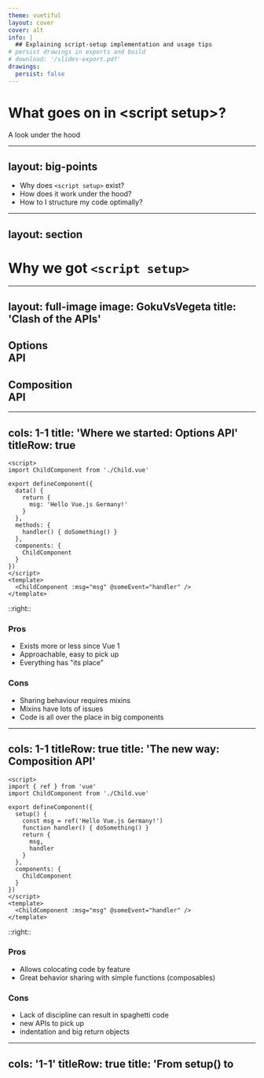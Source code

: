 ```yaml
---
theme: vuetiful
layout: cover
cover: alt
info: |
  ## Explaining script-setup implementation and usage tips
# persist drawings in exports and build
# download: '/slides-export.pdf'
drawings:
  persist: false
---
```


# What goes on in &lt;script setup&gt;?
A look under the hood

---
layout: big-points
---

* Why does `<script setup>` exist?
* How does it work under the hood?
* How to I structure my code optimally?

---
layout: section
---

# Why we got `<script setup>`

---
layout: full-image
image: GokuVsVegeta
title: 'Clash of the APIs'
---

<div class="flex h-full justify-around items-end w-full text-shadow-lg text-pink-400 font-bold ">
  <div class="pb-12 text-center backdrop-filter bg-transparent backdrop-blur-10">
    <h2 class="!text-7xl">Options <br> API</h2>
  </div>
  <div class="pb-12 text-center backdrop-filter bg-transparent backdrop-blur-10">
    <h2 class="!text-7xl">Composition <br> API</h2>
  </div>
</div>

---
cols: 1-1
title: 'Where we started: Options API'
titleRow: true
---

```html{all|5,10}
<script>
import ChildComponent from './Child.vue'

export defineComponent({
  data() {
    return {
      msg: 'Hello Vue.js Germany!'
    }
  },
  methods: {
    handler() { doSomething() }
  },
  components: {
    ChildComponent
  }
})
</script>
<template>
  <ChildComponent :msg="msg" @someEvent="handler" />
</template>
```

::right::

### Pros

* Exists more or less since Vue 1
* Approachable, easy to pick up
* Everything has "its place"

### Cons

* Sharing behaviour requires mixins
* Mixins have lots of issues
* Code is all over the place in big components

---
cols: 1-1
titleRow: true
title: 'The new way: Composition API'
---

```html{all|2,7,8,10,11}
<script>
import { ref } from 'vue'
import ChildComponent from './Child.vue'

export defineComponent({
  setup() {
    const msg = ref('Hello Vue.js Germany!')
    function handler() { doSomething() }
    return {
      msg,
      handler
    }
  },
  components: {
    ChildComponent
  }
})
</script>
<template>
  <ChildComponent :msg="msg" @someEvent="handler" />
</template>
```

::right::

### Pros

* Allows colocating code by feature
* Great behavior sharing with simple functions (composables)
### Cons

* Lack of discipline can result in spaghetti code
* new APIs to pick up
* indentation and big return objects

---
cols: '1-1'
titleRow: true
title: 'From setup() to <script setup>'
---

```html {all|2-3,7-12,18-20|2,3,7-8,18-20}
<script>
import { ref } from 'vue'
import ChildComponent from './Child.vue'

export defineComponent({
  setup() {
    const msg = ref('Hello Vue.js Germany!')
    function handler() { doSomething() }
    return {
      msg,
      handler
    }
  },
  components: {
    ChildComponent
  }
})
</script>
<template>
  <ChildComponent :msg="msg" @someEvent="handler" />
</template>
```

::right::

<v-click>

```html
<script setup>
import {ref } from 'vue'
import ChildComponent from './Child.vue'

const msg = ref('Hello Vue.js Germany!')
</script>
<template>
  <ChildComponent :msg="msg" />
</template>
```

</v-click>

<v-click>

* no deep nesting/indentation
* composition API code right on the first level
* no setup return value
* Components must not be registered
* Imports and top-level variables available in template

</v-click>

<h2 v-click class="text-2xl mt-4">Available in Vue <code>2.7</code>!</h2>

---
cols: '1-1'
titleRow: false
title: Vue vs. Svelte style
---

## Vue <code>&lt;script setup&gt;</code>

```html
<script setup>
import {ref } from 'vue'
import ChildComponent from './Child.vue'

const msg = ref('Hello Vue.js Germany!')
</script>
<template>
  <ChildComponent :msg="msg" />
</template>
```

::right::

<v-click>

## Svelte

```html
<script>
  import ChildComponent from './Child.svelte'

let msg = 'Hello Vue.js Germany!'
</script>

<ChildComponent msg={msg} />
```

</v-click>

<iframe v-click class="mt-12" src="https://giphy.com/embed/26DMTEijJDudzovvO" width="320" frameBorder="0" allowFullScreen></iframe>

---
layout: section
---

# What goes on under the hood?

---
title: 'Example 1: Basic Compilation'
layout: vue-repl
example: Simple
prod: true
outputMode: js
---

---
layout: quote
author: smart people in the audience
---

# but ... what about props?

---
cols: '1-1'
title: 'Compiler Hints: defineProps() / defineEmits()'
titleRow: true
---

```html{all|6-9|10|11-15|6-15}
<script>
import { defineComponent } from 'vue'
import { useVModel } from '@vueuse/core'

export default defineComponent({
  props: {
    title: String,
    modelValue: String,
  },
  emits: ['update:modelValue'],
  setup(props, { emit }) {
    const model = useVModel(props, 'modelValue', emit)
    return {
      model
    }
  }
})
</script>
<template>
  <ChildComponent :title="title" v-model="model" />
</template>

```

::right::

<v-click at="4">

```html{all|4-7|9|11|all}
<script setup>
import { useVModel } from "@vueuse/core";

const props = defineProps({
  title: String,
  modelValue: String,
});

const emit = defineEmits(["update:modelValue"]);

const model = useVModel(props, "modelValue", emit);
</script>
<template>
  <ChildComponent :title="title" v-model="model" />
</template>
```

</v-click>

<v-click>
  <p>These are "compiler hints", they disappear during compilations</p>
</v-click>

---
title: 'Example 2: Compiler Hints'
layout: vue-repl
example: CompilerHints
prod: true
outputMode: js
---

---
cols: '1-1'
title: Accessing Slots & attrs
titleRow: true
---

```html{all|5}
<script>
import { defineComponent } from 'vue'

export default defineComponent({
  setup(props, { slots, attrs }) {
    const title = computed(() => slots.default ?? 'Default Title')
    const id = computed(
     () => attrs.id ?? 'myid-' + Math.round((Math.random() * 10000))
    )
    
    return { 
      title,
      id,
    }
  }
})
</script>
<template>
  <ChildComponent :title="title" :id="id">
    <slot />
  </ChildComponent>
</template>
```

::right::

<v-click>

```html{all|2,4,5}
<script setup>
import { useSlots, useAttrs } from "vue";

const slots = useSlots()
const attrs = useAttrs()

const title = computed(() => slots.default ?? 'Default Title')
const id = computed(
  () => attrs.id ?? 'myid-' + Math.round((Math.random() * 10000))
)
</script>
<template>
  <ChildComponent :title="title" :id="id">
    <slot />
  </ChildComponent>
</template>
```

</v-click>

<p v-click>These are runtime composables, not compiler hints</p>


---
cols: '1-1'
titleRow: true
title: 'Closed by default'
clicks: 3
---

* `<script setup>` does not expose its setup state on the instance
* It can't be accessed by i.e. the parent through a template ref

<template v-if="$slidev.nav.clicks >= 3">
  <p class="block !mt-8 border-bottom"><code>defineExpose()</code> allows to declare exposed state</p>

* Allows authors to declare truly internal state
* Prevents users from accidentally using internal state
</template>


::right::

<template v-if="$slidev.nav.clicks >= 1 && $slidev.nav.clicks < 3 ">

```html{all|5,8,12}
<script setup>
import { ref } from "vue";

const props = defineProps({
  title: String,
});

const message = ref('')

</script>
<template>
  <ChildComponent :title="title" v-model="message" />
</template>
```
</template>

<v-click at="3">

```html{5,8,10-12,16}
<script setup>
import { ref } from "vue";

const props = defineProps({
  title: String,
});

const message = ref('')

defineExpose({
  message,
})

</script>
<template>
  <ChildComponent :title="title" v-model="message" />
</template>
```
</v-click>

---
layout: vue-repl
example: expose
prod: true
title: 'Example 3: Closed by Default'
---

---
layout: big-points
---
# A place for everything else?


<style>
.slidev-vclick-target {
  transition: all 500ms ease;
}

[data-xzibit].slidev-vclick-hidden {
  @apply -bottom-full
}
</style>
* more exotic options like `inheritAttrs: false`?
* helpers?
* exports?

<h2 v-click class="!text-6xl mt-12 font-bold">Another script block!</h2>

<img v-after src="/xzibit.jpg" data-xzibit class="w-52 block mx-auto -bottom-6 absolute left-[50%]">

---
layout: vue-repl
example: secondScript
title: "Example 4: Second Script Block"
titleRow: false
prod: true
---

---
layout: section
---

# Improvements up ahead

<!--  
* We have a compiler
* so we can do more crazy cool things
* improve TS support
* get rid of ref's .value
* reactive props destructuring
-->

---
layout: big-points
title: Improvements up ahead
titleRow: true
---


* Type-based props & events
* Reactivity Transform

---
cols: '1-1'
title: Props from types
titleRow: true
clicks: 3
---

<template v-if="$slidev.nav.clicks === 0">

```html
<script setup>
const props = defineProps({
  title: {
    type: String,
    required: true
  },
  subtitle: String // optional
})
</script>
```

</template>
<template v-if="$slidev.nav.clicks">

```html
<script setup lang="ts">
const props = defineProps<{
  title: string
  subtitle?: string
}>()
</script>
```

</template>

<template v-if="$slidev.nav.clicks >= 2">

```html
<script setup lang="ts">
interface Props {
  title: string
  subtitle?: string
}
const props = defineProps<Props>()
</script>
```

</template>


::right::

<v-click at="3">

* already available since Vue 3.x
* But functionality is limited
  * interface needs to be defined within component
  * can't be imported
  * no generics support

<p class="text-3xl !leading-normal">Better support a goal, but technically challenging</p>

</v-click>


---
layout: vue-repl
example: reactivityTransform
prod: true
---

layout: big-points
title: Takeaways
---

1. `<script setup>` is **not** a new third API
2. It's a more ergonomic way to use Composition API
3. using the same runtime APIs after compilation
3. and yet performs better
4. also: further compiler-based optimizations in the future

---
layout: outro
preload: false
title: Outro
twitter: '@Linus_Borg'
repository: 'github.com/linusborg'
# hostedSlides: ''
---

<div class="absolute left-12 top-[200px] right-12 text-center text-light-600">
  <p class="text-4xl !leading-[1.5em]">You made it! We're done!</p>
  <p class="text-4xl !leading-[1.5em]">Questions?</p>
</div>
<div 
  class="absolute bottom-6 right-6 w-[200px] p-3 bg-white light:bg-vblue rounded-lg bg-opacity-50 mr-0 light:bg-opacity-40 mr-0 text-vblue light:text-white"
  v-motion
  :initial="{ x: 250 }"
  :enter="{ x: 0, transition: { delay: 500 } }"
  >

<a href="https://www.sli.dev" target="blank" rel="noopener">
  <img src="/slidev-logo.png" alt="Slidev Logo" class="w-36">
</a>

<p class="text-sm !mt-0">This talk was built with Slidev</p>

<a class="text-sm" href="https://sli.dev" target="_blank" rel="noopener">https://sli.dev</a>

</div>
---
layout: section
---

# How to structure your code

---
layout: big-points
title: 'Structure guidelines'
---

1. Start with imports, props, emits
2. Then call composables to setup core behaviors
3. Comments are your friend.
4. Extract into functions to cut down on number of lines.

<p v-click>Generally, follow your gut</p>



---
layout: big-points
title: Links Collection
---

<div class="grid grid-rows-3 grid-cols-[150px,1fr] gap-y-8 gap-x-2">
  <span>Docs</span>
  <span>
    <a href="https://vue-bridge.docs.netlify.app" target="blank" rel="noopener">
      https://vue-bridge.docs.netlify.app
    </a>
  </span>
  <span>Repo</span>
  <span>
    <a href="https://github.com/vue-bridge/vue-bridge" target="blank" rel="noopener">
      https://github.com/vue-bridge/vue-bridge
    </a>
  </span>
  <span>Template</span>
  <span>
    <a href="https://github.com/vue-bridge/template-monorepo" target="blank" rel="noopener">
      https://github.com/vue-bridge/template-monorepo
    </a>
  </span>
  <span>Twitter</span>
  <span>
    <a href="https://twitter.com/VueBridge" target="blank" rel="noopener">
      https://twitter.com/VueBridge
    </a>
  </span>
</div>

